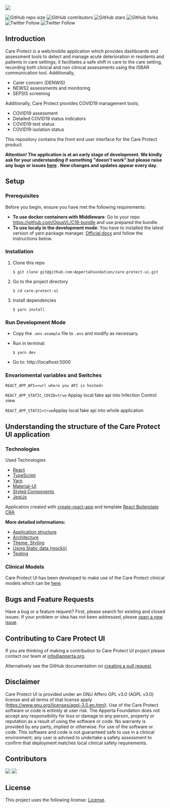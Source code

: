 ![](https://codimd.xyron.io/uploads/upload_1edf920d3be898ca75de75dbb3001ba5.png)


<!---  See https://shields.io. You might want to include dependencies, project status and licence info here --->

![GitHub repo size](https://img.shields.io/github/repo-size/AppertaFoundation/care-protect-ui) ![GitHub contributors](https://img.shields.io/github/contributors/AppertaFoundation/care-protect-ui) ![GitHub stars](https://img.shields.io/github/stars/AppertaFoundation/care-protect-ui?style=social) ![GitHub forks](https://img.shields.io/github/forks/AppertaFoundation/care-protect-ui?style=social)
![Twitter Follow](https://img.shields.io/twitter/follow/appertauk?style=social) ![Twitter Follow](https://img.shields.io/twitter/follow/opusvl?style=social)

## Introduction

Care Protect is a web/mobile application which provides dashboards and assessment tools to detect and manage acute deterioration in residents and patients in care settings; it facilitates a safe shift in care to the care setting, recording both clinical and non clinical assessments using the ISBAR communication tool. Additionally, 

- Carer concern (DENWIS)
- NEWS2 assessments and monitoring
- SEPSIS screening

Additionally, Care Protect provides COVID19 management tools; 

- COVID19 assessment
- Detailed COVID19 status indicators 
- COVID19 test status 
- COVID19 isolation status

This repository contains the front end user interface for the Care Protect product. 

**Attention! The application is at an early stage of development. We kindly ask for your understanding if something "doesn't work" but please raise any bugs or issues [here](https://github.com/AppertaFoundation/care-protect-ui/issues) . New changes and updates appear every day.**

## Setup

### Prerequisites

Before you begin, ensure you have met the following requirements:

<!--- These are just example requirements. Add, duplicate or remove as required --->
- **To use docker containers with Middleware**: Go to your repo https://github.com/OpusVL/C19-bundle and use prepared the bundle.
- **To use localy in the development mode**: You have to installed the latest version of yarn package manager. [Official docs](https://classic.yarnpkg.com/en/docs/install/#windows-stable) and follow the instructions below.

### Installation

1. Clone this repo

   `$ git clone git@github.com:AppertaFoundation/care-protect-ui.git`

2. Go to the project directory

   `$ cd care-protect-ui`

4. Install dependencies

   `$ yarn install`
   

### Run Development Mode 
- Copy the `.env.example` file to `.env` and modify as necessary.

- Run in terminal:

  `$ yarn dev`

- Go to: http://localhost:5000

### Envariomental variables and Switches

  `REACT_APP_API=<url where you API is hosted>`
  
  `REACT_APP_STATIC_COVID=true` Applay local fake api into Infection Control view
  
  `REACT_APP_STATIC=true`Applay local fake api into whole application
  
## Understanding the structure of the Care Protect UI application

### Technologies

Used Technologies

- [React](https://reactjs.org/)
- [TypeScript](https://github.com/microsoft/TypeScript)
- [Yarn](https://yarnpkg.com/)
- [Material-UI](https://material-ui.com/)
- [Styled Components](https://github.com/styled-components/styled-components)
- [JestJs](https://jestjs.io/)

Application created with [create-react-app](https://github.com/facebook/create-react-app) and template [React Boilerplate CRA](https://github.com/react-boilerplate/react-boilerplate-cra-template)

**More detailed informations:**

- [Application structure](https://github.com/AppertaFoundation/care-protect-ui/wiki)
- [Architecture](https://github.com/AppertaFoundation/care-protect-ui/wiki)
- [Theme, Styling](https://github.com/AppertaFoundation/care-protect-ui/wiki)
- [Using Static data (mocks)](https://github.com/AppertaFoundation/care-protect-ui/wiki)
- [Testing](https://github.com/AppertaFoundation/care-protect-ui/wiki)

### Clinical Models

Care Protect UI has been developed to make use of the Care Protect clinical models which can be [here](https://github.com/AppertaFoundation/care-protect-openEHR). 

## Bugs and Feature Requests

Have a bug or a feature request? First, please search for existing and closed issues. If your problem or idea has not been addressed, please [open a new issue](https://github.com/AppertaFoundation/care-protect-ui/issues/new).

## Contributing to Care Protect UI

If you are thinking of making a contribution to Care Protect UI project please contact our team at info@apperta.org.

Alternatively see the GitHub documentation on [creating a pull request](https://help.github.com/en/github/collaborating-with-issues-and-pull-requests/creating-a-pull-request).

## Disclaimer 

Care Protect UI is provided under an GNU Affero GPL v3.0 (AGPL v3.0) license and all terms of that license apply (https://www.gnu.org/licenses/agpl-3.0.en.html). Use of the Care Protect software or code is entirely at user risk. The Apperta Foundation does not accept any responsibility for loss or damage to any person, property or reputation as a result of using the software or code. No warranty is provided by any party, implied or otherwise. For use of the software or code. This software and code is not guaranteed safe to use in a clinical environment; any user is advised to undertake a safety assessment to confirm that deployment matches local clinical safety requirements.

## Contributors

[![](https://github.com/adabedi.png?size=50)](https://github.com/adabedi) [![](https://github.com/david-jobling.png?size=50)](https://github.com/david-jobling)

## License

This project uses the following license: [License](https://github.com/AppertaFoundation/care-protect-ui/blob/main/LICENSE>).

